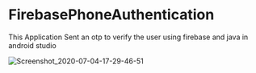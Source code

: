 # FirebasePhoneAuthentication
This Application Sent an otp to verify the user 
using firebase and java in android studio


![Screenshot_2020-07-04-17-29-46-51](https://user-images.githubusercontent.com/64765400/94219226-29a0a000-fe9b-11ea-9c70-017bd5fe7cfa.png)
